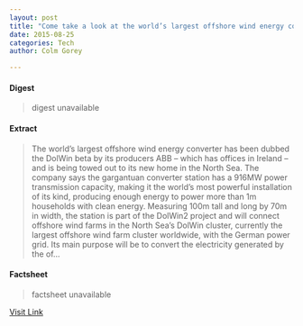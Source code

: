 ```yaml
---
layout: post
title: "Come take a look at the world’s largest offshore wind energy converter"
date: 2015-08-25
categories: Tech
author: Colm Gorey

---
```



#### Digest
>digest unavailable

#### Extract
>The world’s largest offshore wind energy converter has been dubbed the DolWin beta by its producers ABB – which has offices in Ireland – and is being towed out to its new home in the North Sea. The company says the gargantuan converter station has a 916MW power transmission capacity, making it the world&#8217;s most powerful installation of its kind, producing enough energy to power more than 1m households with clean energy. Measuring 100m tall and long by 70m in width, the station is part of the DolWin2 project and will connect offshore wind farms in the North Sea’s DolWin cluster, currently the largest offshore wind farm cluster worldwide, with the German power grid. Its main purpose will be to convert the electricity generated by the of...

#### Factsheet
>factsheet unavailable

[Visit Link](https://www.siliconrepublic.com/earth-science/2015/08/11/come-take-a-look-at-the-worlds-largest-offshore-wind-energy-converter)


